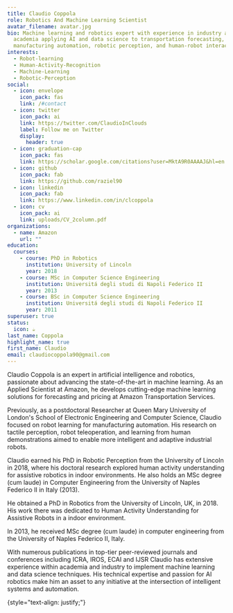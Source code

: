 ```yaml
---
title: Claudio Coppola
role: Robotics And Machine Learning Scientist
avatar_filename: avatar.jpg
bio: Machine learning and robotics expert with experience in industry and
  academia applying AI and data science to transportation forecasting,
  manufacturing automation, robotic perception, and human-robot interaction.
interests:
  - Robot-learning
  - Human-Activity-Recognition
  - Machine-Learning
  - Robotic-Perception
social:
  - icon: envelope
    icon_pack: fas
    link: /#contact
  - icon: twitter
    icon_pack: ai
    link: https://twitter.com/ClaudioInClouds
    label: Follow me on Twitter
    display:
      header: true
  - icon: graduation-cap
    icon_pack: fas
    link: https://scholar.google.com/citations?user=MktA9R0AAAAJ&hl=en
  - icon: github
    icon_pack: fab
    link: https://github.com/raziel90
  - icon: linkedin
    icon_pack: fab
    link: https://www.linkedin.com/in/clcoppola
  - icon: cv
    icon_pack: ai
    link: uploads/CV_2column.pdf
organizations:
  - name: Amazon
    url: ""
education:
  courses:
    - course: PhD in Robotics
      institution: University of Lincoln
      year: 2018
    - course: MSc in Computer Science Engineering
      institution: Universitá degli studi di Napoli Federico II
      year: 2013
    - course: BSc in Computer Science Engineering
      institution: Universitá degli studi di Napoli Federico II
      year: 2011
superuser: true
status:
  icon: ☕️
last_name: Coppola
highlight_name: true
first_name: Claudio
email: claudiocoppola90@gmail.com
---
```

Claudio Coppola is an expert in artificial intelligence and robotics, passionate about advancing the state-of-the-art in machine learning. As an Applied Scientist at Amazon, he develops cutting-edge machine learning solutions for forecasting and pricing at Amazon Transportation Services.

Previously, as a postdoctoral Researcher at Queen Mary University of London's School of Electronic Engineering and Computer Science, Claudio focused on robot learning for manufacturing automation. His research on tactile perception, robot teleoperation, and learning from human demonstrations aimed to enable more intelligent and adaptive industrial robots.

Claudio earned his PhD in Robotic Perception from the University of Lincoln in 2018, where his doctoral research explored human activity understanding for assistive robotics in indoor environments. He also holds an MSc degree (cum laude) in Computer Engineering from the University of Naples Federico II in Italy (2013).

He obtained a PhD in Robotics from the University of Lincoln, UK, in 2018. His work there was dedicated to Human Activity Understanding for Assistive Robots in a indoor environment.

In 2013, he received MSc degree (cum laude) in computer engineering from the University of Naples Federico II, Italy.

With numerous publications in top-tier peer-reviewed journals and conferences including ICRA, IROS, ECAI  and IJSR Claudio has extensive experience within academia and industry to implement machine learning and data science techniques. His technical expertise and passion for AI robotics make him an asset to any initiative at the intersection of intelligent systems and automation.

{style="text-align: justify;"}
